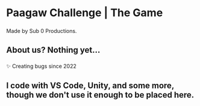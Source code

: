 <h1 align="left">Paagaw Challenge | The Game</h1>

###

<p align="left">Made by Sub 0 Productions.</p>

###

<h2 align="left">About us? Nothing yet...</h2>

###

<p align="left">✨ Creating bugs since 2022</p>

###

<h2 align="left">I code with VS Code, Unity, and some more, though we don't use it enough to be placed here.</h2>

###

<div align="left">
</div>

###
